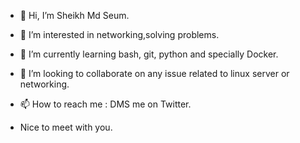 - 👋 Hi, I’m Sheikh Md Seum. 
- 👀 I’m interested in networking,solving problems.
- 🌱 I’m currently learning bash, git, python and specially Docker.
- 💞️ I’m looking to collaborate on any issue related to linux server or networking.
- 📫 How to reach me : DMS me on Twitter.

- Nice to meet with you.
